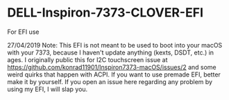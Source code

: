 # DELL-Inspiron-7373-CLOVER-EFI
For EFI use

27/04/2019 Note: This EFI is not meant to be used to boot into your macOS with your 7373, because I haven't update anything (kexts, DSDT, etc.) in ages.
I originally public this for I2C touchscreen issue at https://github.com/konrad11901/Inspiron7373-macOS/issues/2 and some weird quirks that happen with ACPI.
If you want to use premade EFI, better make it by yourself.
If you open an issue here regarding any problem by using my EFI, I will slap you.
